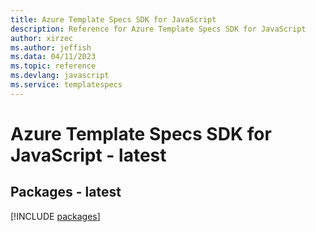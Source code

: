 ```yaml
---
title: Azure Template Specs SDK for JavaScript
description: Reference for Azure Template Specs SDK for JavaScript
author: xirzec
ms.author: jeffish
ms.data: 04/11/2023
ms.topic: reference
ms.devlang: javascript
ms.service: templatespecs
---
```

# Azure Template Specs SDK for JavaScript - latest
## Packages - latest
[!INCLUDE [packages](template-specs-index.md)]